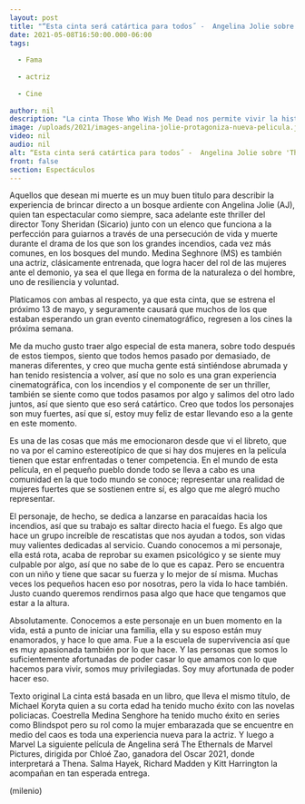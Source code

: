 ```yaml
---
layout: post
title: "“Esta cinta será catártica para todos˝ -  Angelina Jolie sobre 'Those Who Wish Me Dead'"
date: 2021-05-08T16:50:00.000-06:00
tags:
  
  - Fama
  
  - actriz
  
  - Cine
  
author: nil
description: "La cinta Those Who Wish Me Dead nos permite vivir la historia que literalmente confronta sus infiernos, M2 platicó con la al respecto."
image: /uploads/2021/images-angelina-jolie-protagoniza-nueva-pelicula.jpg
video: nil
audio: nil
alt: “Esta cinta será catártica para todos˝ -  Angelina Jolie sobre 'Those Who Wish Me Dead'
front: false
section: Espectáculos
---
```


Aquellos que desean mi muerte es un muy buen titulo para describir la experiencia de brincar directo a un bosque ardiente con Angelina Jolie (AJ), quien tan espectacular como siempre, saca adelante este thriller del director Tony Sheridan (Sicario) junto con un elenco que funciona a la perfección para guiarnos a través de una persecución de vida y muerte durante el drama de los que son los grandes incendios, cada vez más comunes, en los bosques del mundo. Medina Seghnore (MS) es también una actriz, clásicamente entrenada, que logra hacer del rol de las mujeres ante el demonio, ya sea el que llega en forma de la naturaleza o del hombre, uno de resiliencia y voluntad. 

Platicamos con ambas al respecto, ya que esta cinta, que se estrena el próximo 13 de mayo, y seguramente causará que muchos de los que estaban esperando un gran evento cinematográfico, regresen a los cines la próxima semana. 

Me da mucho gusto traer algo especial de esta manera, sobre todo después de estos tiempos, siento que todos hemos pasado por demasiado, de maneras diferentes, y creo que mucha gente está sintiéndose abrumada y han tenido resistencia a volver, así que no solo es una gran experiencia cinematográfica, con los incendios y el componente de ser un thriller, también se siente como que todos pasamos por algo y salimos del otro lado juntos, así que siento que eso será catártico. Creo que todos los personajes son muy fuertes, así que sí, estoy muy feliz de estar llevando eso a la gente en este momento. 

Es una de las cosas que más me emocionaron desde que vi el libreto, que no va por el camino estereotípico de que si hay dos mujeres en la película tienen que estar enfrentadas o tener competencia. En el mundo de esta película, en el pequeño pueblo donde todo se lleva a cabo es una comunidad en la que todo mundo se conoce; representar una realidad de mujeres fuertes que se sostienen entre sí, es algo que me alegró mucho representar. 

El personaje, de hecho, se dedica a lanzarse en paracaídas hacia los incendios, así que su trabajo es saltar directo hacia el fuego. Es algo que hace un grupo increíble de rescatistas que nos ayudan a todos, son vidas muy valientes dedicadas al servicio. Cuando conocemos a mi personaje, ella está rota, acaba de reprobar su examen psicológico y se siente muy culpable por algo, así que no sabe de lo que es capaz. Pero se encuentra con un niño y tiene que sacar su fuerza y lo mejor de sí misma. Muchas veces los pequeños hacen eso por nosotras, pero la vida lo hace también. Justo cuando queremos rendirnos pasa algo que hace que tengamos que estar a la altura. 

Absolutamente. Conocemos a este personaje en un buen momento en la vida, está a punto de iniciar una familia, ella y su esposo están muy enamorados, y hace lo que ama. Fue a la escuela de supervivencia así que es muy apasionada también por lo que hace. Y las personas que somos lo suficientemente afortunadas de poder casar lo que amamos con lo que hacemos para vivir, somos muy privilegiadas. Soy muy afortunada de poder hacer eso. 

Texto original La cinta está basada en un libro, que lleva el mismo título, de Michael Koryta quien a su corta edad ha tenido mucho éxito con las novelas policiacas. Coestrella Medina Senghore ha tenido mucho éxito en series como Blindspot pero su rol como la mujer embarazada que se encuentre en medio del caos es toda una experiencia nueva para la actriz. Y luego a Marvel La siguiente película de Angelina será The Ethernals de Marvel Pictures, dirigida por Chloé Zao, ganadora del Oscar 2021, donde interpretará a Thena. Salma Hayek, Richard Madden y Kitt Harrington la acompañan en tan esperada entrega. 

(milenio)